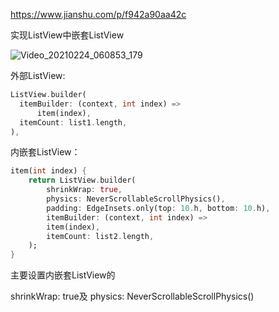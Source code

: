 

https://www.jianshu.com/p/f942a90aa42c

实现ListView中嵌套ListView

![Video_20210224_060853_179](https://gitee.com/balabalaqwq/pics/raw/master/Video_20210224_060853_179.gif)

外部ListView:

```dart
ListView.builder(
  itemBuilder: (context, int index) =>
      item(index),
  itemCount: list1.length,
),
```



内嵌套ListView：

```dart
item(int index) {
	return ListView.builder(
        shrinkWrap: true,
        physics: NeverScrollableScrollPhysics(),
        padding: EdgeInsets.only(top: 10.h, bottom: 10.h),
        itemBuilder: (context, int index) =>
        item(index),
        itemCount: list2.length,
	);
}
```

主要设置内嵌套ListView的

shrinkWrap: true及
physics: NeverScrollableScrollPhysics()